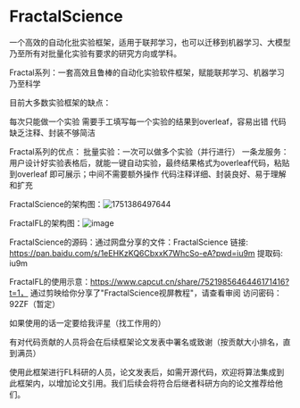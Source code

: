 # FractalScience
一个高效的自动化批实验框架，适用于联邦学习，也可以迁移到机器学习、大模型乃至所有对批量化实验有要求的研究方向或学科。

Fractal系列：一套高效且鲁棒的自动化实验软件框架，赋能联邦学习、机器学习乃至科学

目前大多数实验框架的缺点：

每次只能做一个实验
需要手工填写每一个实验的结果到overleaf，容易出错
代码缺乏注释、封装不够简洁

Fractal系列的优点：
批量实验：一次可以做多个实验（并行进行）
一条龙服务：用户设计好实验表格后，就能一键自动实验，最终结果格式为overleaf代码，粘贴到overleaf 即可展示；中间不需要额外操作
代码注释详细、封装良好、易于理解和扩充

FractalScience的架构图：![1751386497644](https://github.com/user-attachments/assets/cd4c39e0-7089-41f1-acaa-85205eb2b3f7)

FractalFL的架构图：![image](https://github.com/user-attachments/assets/b5d2e870-e53b-405a-8197-27286b8afa23)

FractalScience的源码：通过网盘分享的文件：FractalScience
链接: https://pan.baidu.com/s/1eEHKzKQ6CbxxK7WhcSo-eA?pwd=iu9m 提取码: iu9m 

FractalFL的使用示意：https://www.capcut.cn/share/7521985646446171416?t=1， 通过剪映给你分享了"FractalScience视屏教程"，请查看审阅
    访问密码：92ZF（暂定）

如果使用的话一定要给我评星（找工作用的）

有对代码贡献的人员将会在后续框架论文发表中署名或致谢（按贡献大小排名，直到满员）

使用此框架进行FL科研的人员，论文发表后，如需开源代码，欢迎将算法集成到此框架内，以增加论文引用。我们后续会将符合后继者科研方向的论文推荐给他们。

